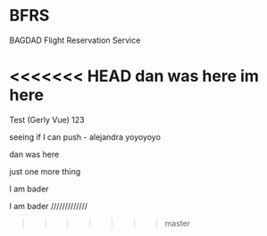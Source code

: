 # BFRS
BAGDAD Flight Reservation Service

<<<<<<< HEAD
dan was here
im here
=======
Test (Gerly Vue)
123

seeing if I can push - alejandra
yoyoyoyo

dan was here

just one more thing



I am bader

I am bader /////////////

>>>>>>> master
